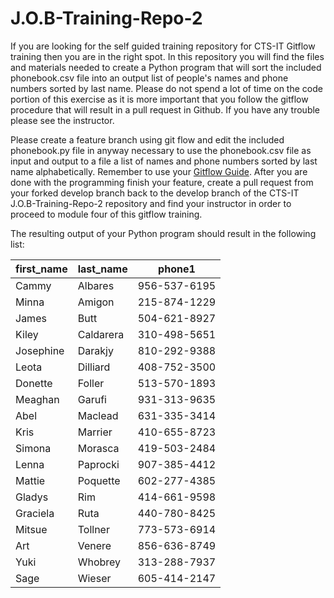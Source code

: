 # J.O.B-Training-Repo-2

If you are looking for the self guided training repository for CTS-IT Gitflow training then you are in the right spot. In this repository you will find the files and materials needed to create a Python program that will sort the included phonebook.csv file into an output list of people's names and phone numbers sorted by last name. Please do not spend a lot of time on the code portion of this exercise as it is more important that you follow the gitflow procedure that will result in a pull request in Github. If you have any trouble please see the instructor.

Please create a feature branch using git flow and edit the included phonebook.py file in anyway necessary to use the phonebook.csv file as input and output to a file a list of names and phone numbers sorted by last name alphabetically. Remember to use your [Gitflow Guide](https://github.com/ctsit/J.O.B-Training-Repo-1/blob/master/git-flow-cheatsheet.md). After you are done with the programming finish your feature, create a pull request from your forked develop branch back to the develop branch of the CTS-IT J.O.B-Training-Repo-2 repository and find your instructor in order to proceed to module four of this gitflow training.

The resulting output of your Python program should result in the following list:

| first_name | last_name | phone1       |
|------------|-----------|--------------|
| Cammy      | Albares   | 956-537-6195 |
| Minna      | Amigon    | 215-874-1229 |
| James      | Butt      | 504-621-8927 |
| Kiley      | Caldarera | 310-498-5651 |
| Josephine  | Darakjy   | 810-292-9388 |
| Leota      | Dilliard  | 408-752-3500 |
| Donette    | Foller    | 513-570-1893 |
| Meaghan    | Garufi    | 931-313-9635 |
| Abel       | Maclead   | 631-335-3414 |
| Kris       | Marrier   | 410-655-8723 |
| Simona     | Morasca   | 419-503-2484 |
| Lenna      | Paprocki  | 907-385-4412 |
| Mattie     | Poquette  | 602-277-4385 |
| Gladys     | Rim       | 414-661-9598 |
| Graciela   | Ruta      | 440-780-8425 |
| Mitsue     | Tollner   | 773-573-6914 |
| Art        | Venere    | 856-636-8749 |
| Yuki       | Whobrey   | 313-288-7937 |
| Sage       | Wieser    | 605-414-2147 |
